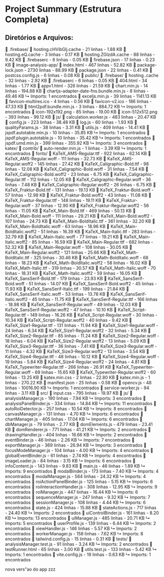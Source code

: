 # Project Summary (Estrutura Completa)

## Diretórios e Arquivos:

📁 .firebase/
  📄 hosting.cHVibGlj.cache - 21 linhas - 1.88 KB
  📄 hosting.eQ.cache - 3 linhas - 0.17 KB
  📄 hosting.ZGlzdA.cache - 88 linhas - 9.42 KB
📄 .firebaserc - 6 linhas - 0.05 KB
📄 firebase.json - 17 linhas - 0.23 KB
📁 image-analysis-app/
📄 index.html - 467 linhas - 52.82 KB
📄 package-lock.json - 2730 linhas - 88.99 KB
📄 package.json - 22 linhas - 0.41 KB
📄 postcss.config.js - 6 linhas - 0.08 KB
📁 public/
  📁 .firebase/
    📄 hosting..cache - 32 linhas - 2.92 KB
  📄 .firebaserc - 6 linhas - 0.05 KB
  📄 404.html - 34 linhas - 1.77 KB
  📄 appv1.html - 326 linhas - 21.59 KB
  📄 chart.min.js - 14 linhas - 194.88 KB
  📄 chartjs-adapter-date-fns.bundle.min.js - 8 linhas - 49.46 KB
     ↳ Imports: 1 encontrados
  📄 exceljs.min.js - 39 linhas - 1141.13 KB
  📄 favicon-multires.ico - 4 linhas - 0.56 KB
  📄 favicon-v2.ico - 186 linhas - 47.33 KB
  📄 html2pdf.bundle.min.js - 3 linhas - 884.72 KB
     ↳ Imports: 1 encontrados
  📄 icon-192x192.png - 85 linhas - 19.00 KB
  📄 icon-512x512.png - 393 linhas - 99.12 KB
  📁 js/
    📄 calculation.worker.js - 483 linhas - 20.47 KB
    📄 config.js - 223 linhas - 38.48 KB
    📄 log.js - 60 linhas - 1.93 KB
    📄 qualityParams.js - 38 linhas - 3.31 KB
    📄 utils.js - 409 linhas - 14.41 KB
  📄 jspdf.autotable.min.js - 10 linhas - 35.85 KB
     ↳ Imports: 1 encontrados
  📄 jspdf.plugin.autotable.js - 10 linhas - 35.42 KB
     ↳ Imports: 1 encontrados
  📄 jspdf.umd.min.js - 399 linhas - 355.92 KB
     ↳ Imports: 3 encontrados
  📁 katex/
    📁 contrib/
      📄 auto-render.min.js - 1 linhas - 3.39 KB
         ↳ Imports: 1 encontrados
    📁 fonts/
      📄 KaTeX_AMS-Regular.ttf - 922 linhas - 62.14 KB
      📄 KaTeX_AMS-Regular.woff - 111 linhas - 32.73 KB
      📄 KaTeX_AMS-Regular.woff2 - 145 linhas - 27.42 KB
      📄 KaTeX_Caligraphic-Bold.ttf - 98 linhas - 12.08 KB
      📄 KaTeX_Caligraphic-Bold.woff - 31 linhas - 7.54 KB
      📄 KaTeX_Caligraphic-Bold.woff2 - 23 linhas - 6.75 KB
      📄 KaTeX_Caligraphic-Regular.ttf - 112 linhas - 12.05 KB
      📄 KaTeX_Caligraphic-Regular.woff - 36 linhas - 7.48 KB
      📄 KaTeX_Caligraphic-Regular.woff2 - 26 linhas - 6.75 KB
      📄 KaTeX_Fraktur-Bold.ttf - 131 linhas - 19.13 KB
      📄 KaTeX_Fraktur-Bold.woff - 57 linhas - 12.98 KB
      📄 KaTeX_Fraktur-Bold.woff2 - 43 linhas - 11.08 KB
      📄 KaTeX_Fraktur-Regular.ttf - 148 linhas - 19.11 KB
      📄 KaTeX_Fraktur-Regular.woff - 37 linhas - 12.90 KB
      📄 KaTeX_Fraktur-Regular.woff2 - 56 linhas - 11.05 KB
      📄 KaTeX_Main-Bold.ttf - 469 linhas - 50.13 KB
      📄 KaTeX_Main-Bold.woff - 111 linhas - 29.21 KB
      📄 KaTeX_Main-Bold.woff2 - 107 linhas - 24.73 KB
      📄 KaTeX_Main-BoldItalic.ttf - 361 linhas - 32.20 KB
      📄 KaTeX_Main-BoldItalic.woff - 63 linhas - 18.96 KB
      📄 KaTeX_Main-BoldItalic.woff2 - 51 linhas - 16.39 KB
      📄 KaTeX_Main-Italic.ttf - 283 linhas - 32.79 KB
      📄 KaTeX_Main-Italic.woff - 77 linhas - 19.21 KB
      📄 KaTeX_Main-Italic.woff2 - 85 linhas - 16.59 KB
      📄 KaTeX_Main-Regular.ttf - 682 linhas - 52.32 KB
      📄 KaTeX_Main-Regular.woff - 108 linhas - 30.05 KB
      📄 KaTeX_Main-Regular.woff2 - 121 linhas - 25.66 KB
      📄 KaTeX_Math-BoldItalic.ttf - 325 linhas - 30.46 KB
      📄 KaTeX_Math-BoldItalic.woff - 68 linhas - 18.23 KB
      📄 KaTeX_Math-BoldItalic.woff2 - 58 linhas - 16.02 KB
      📄 KaTeX_Math-Italic.ttf - 319 linhas - 30.57 KB
      📄 KaTeX_Math-Italic.woff - 70 linhas - 18.31 KB
      📄 KaTeX_Math-Italic.woff2 - 59 linhas - 16.05 KB
      📄 KaTeX_SansSerif-Bold.ttf - 179 linhas - 23.93 KB
      📄 KaTeX_SansSerif-Bold.woff - 51 linhas - 14.07 KB
      📄 KaTeX_SansSerif-Bold.woff2 - 45 linhas - 11.93 KB
      📄 KaTeX_SansSerif-Italic.ttf - 199 linhas - 21.84 KB
      📄 KaTeX_SansSerif-Italic.woff - 53 linhas - 13.78 KB
      📄 KaTeX_SansSerif-Italic.woff2 - 45 linhas - 11.75 KB
      📄 KaTeX_SansSerif-Regular.ttf - 166 linhas - 18.98 KB
      📄 KaTeX_SansSerif-Regular.woff - 49 linhas - 12.03 KB
      📄 KaTeX_SansSerif-Regular.woff2 - 47 linhas - 10.10 KB
      📄 KaTeX_Script-Regular.ttf - 149 linhas - 16.26 KB
      📄 KaTeX_Script-Regular.woff - 30 linhas - 10.34 KB
      📄 KaTeX_Script-Regular.woff2 - 40 linhas - 9.42 KB
      📄 KaTeX_Size1-Regular.ttf - 131 linhas - 11.94 KB
      📄 KaTeX_Size1-Regular.woff - 24 linhas - 6.34 KB
      📄 KaTeX_Size1-Regular.woff2 - 32 linhas - 5.34 KB
      📄 KaTeX_Size2-Regular.ttf - 85 linhas - 11.24 KB
      📄 KaTeX_Size2-Regular.woff - 18 linhas - 6.04 KB
      📄 KaTeX_Size2-Regular.woff2 - 13 linhas - 5.09 KB
      📄 KaTeX_Size3-Regular.ttf - 36 linhas - 7.41 KB
      📄 KaTeX_Size3-Regular.woff - 11 linhas - 4.32 KB
      📄 KaTeX_Size3-Regular.woff2 - 13 linhas - 3.54 KB
      📄 KaTeX_Size4-Regular.ttf - 48 linhas - 10.12 KB
      📄 KaTeX_Size4-Regular.woff - 19 linhas - 5.84 KB
      📄 KaTeX_Size4-Regular.woff2 - 24 linhas - 4.81 KB
      📄 KaTeX_Typewriter-Regular.ttf - 266 linhas - 26.91 KB
      📄 KaTeX_Typewriter-Regular.woff - 69 linhas - 15.65 KB
      📄 KaTeX_Typewriter-Regular.woff2 - 60 linhas - 13.25 KB
    📄 katex.min.css - 2 linhas - 22.80 KB
    📄 katex.min.js - 1 linhas - 270.22 KB
  📄 manifest.json - 25 linhas - 0.58 KB
  📄 opencv.js - 48 linhas - 10016.90 KB
     ↳ Imports: 1 encontrados
  📄 service-worker.js - 94 linhas - 3.11 KB
📁 src/
  📄 input.css - 795 linhas - 19.97 KB
  📁 js/
    📄 analysisManager.js - 190 linhas - 7.94 KB
       ↳ Imports: 3 encontrados
    📄 analysisPanelBinder.js - 334 linhas - 14.84 KB
       ↳ Imports: 11 encontrados
    📄 autoRoiDetector.js - 257 linhas - 10.54 KB
       ↳ Imports: 8 encontrados
    📄 canvasManager.js - 131 linhas - 4.70 KB
       ↳ Imports: 6 encontrados
    📄 chartManager.js - 405 linhas - 17.04 KB
       ↳ Imports: 6 encontrados
    📄 dbManager.js - 79 linhas - 2.77 KB
    📄 domElements.js - 479 linhas - 23.41 KB
    📄 domRenderer.js - 771 linhas - 41.21 KB
       ↳ Imports: 2 encontrados
    📄 drawingHandler.js - 404 linhas - 16.66 KB
       ↳ Imports: 2 encontrados
    📄 eventBinder.js - 46 linhas - 2.26 KB
       ↳ Imports: 7 encontrados
    📄 exportManager.js - 369 linhas - 26.94 KB
       ↳ Imports: 3 encontrados
    📄 focusModeManager.js - 104 linhas - 4.00 KB
       ↳ Imports: 4 encontrados
    📄 globalEventBinder.js - 61 linhas - 2.74 KB
       ↳ Imports: 4 encontrados
    📄 imageLoader.js - 84 linhas - 3.15 KB
       ↳ Imports: 6 encontrados
    📄 infoContent.js - 143 linhas - 9.83 KB
    📄 main.js - 46 linhas - 1.89 KB
       ↳ Imports: 9 encontrados
    📄 modalBinder.js - 173 linhas - 7.40 KB
       ↳ Imports: 4 encontrados
    📄 modalManager.js - 564 linhas - 24.32 KB
       ↳ Imports: 4 encontrados
    📄 roiActionPanelBinder.js - 125 linhas - 5.15 KB
       ↳ Imports: 6 encontrados
    📄 roiInteractionHandler.js - 308 linhas - 12.95 KB
       ↳ Imports: 9 encontrados
    📄 roiManager.js - 447 linhas - 16.44 KB
       ↳ Imports: 6 encontrados
    📄 sequenceManager.js - 247 linhas - 9.32 KB
       ↳ Imports: 7 encontrados
    📄 sessionManager.js - 108 linhas - 4.44 KB
       ↳ Imports: 6 encontrados
    📄 state.js - 424 linhas - 15.88 KB
    📄 stateActions.js - 717 linhas - 24.40 KB
       ↳ Imports: 2 encontrados
    📄 uiControlBinder.js - 161 linhas - 8.20 KB
       ↳ Imports: 13 encontrados
    📄 uiManager.js - 485 linhas - 20.71 KB
       ↳ Imports: 5 encontrados
    📄 userProfile.js - 139 linhas - 6.44 KB
       ↳ Imports: 2 encontrados
    📄 viewHandler.js - 146 linhas - 5.57 KB
       ↳ Imports: 2 encontrados
    📄 workerManager.js - 158 linhas - 7.62 KB
       ↳ Imports: 8 encontrados
📄 tailwind.config.js - 15 linhas - 0.31 KB
📁 tests/
  📄 analysisManager.test.js - 91 linhas - 3.24 KB
     ↳ Imports: 2 encontrados
  📄 testRunner.html - 65 linhas - 3.00 KB
  📄 utils.test.js - 133 linhas - 5.42 KB
     ↳ Imports: 1 encontrados
📄 vite.config.js - 19 linhas - 0.63 KB
   ↳ Imports: 1 encontrados

nova vers"ao do app
zzz